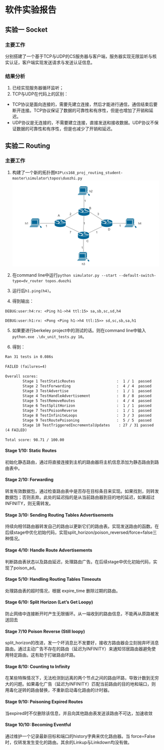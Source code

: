 # 软件实验报告
## 实验一 Socket
### 主要工作
分别搭建了一个基于TCP与UDP的CS服务器与客户端，服务器实现无限监听与核实认证，客户端实现发送请求与发送认证信息。

### 结果分析
1. 已经实现服务器循环监听；
2. TCP与UDP在代码上的区别：
+ TCP协议是面向连接的，需要先建立连接，然后才能进行通信，通信结束后要断开连接。TCP协议保证了数据的可靠性和有序性，但是也增加了开销和延迟。
+ UDP协议是无连接的，不需要建立连接，直接发送和接收数据。UDP协议不保证数据的可靠性和有序性，但是也减少了开销和延迟。

## 实验二 Routing
### 主要工作
1. 构建了一个新的拓扑图`RIP\cs168_proj_routing_student-master\simulator\topos\duozhi.py`
![topo](./RIP/cs168_proj_routing_student-master/topo.png)

1. 在command line中运行`python simulator.py --start --default-switch-type=dv_router topos.duozhi`

2. 运行后`h1.ping(h4)`。

3. 得到输出：

`DEBUG:user:h4:rx: <Ping h1->h4 ttl:15> sa,sb,sc,sd,h4`

`DEBUG:user:h1:rx: <Pong <Ping h1->h4 ttl:15>> sd,sc,sb,sa,h1`

5. 如果要进行berkeley project中的测试的话。则在command line中输入`python.exe .\dv_unit_tests.py 10`。

6. 得到：
```
Ran 31 tests in 0.086s

FAILED (failures=4)

Overall scores:
        Stage 1 TestStaticRoutes                   :  1 / 1  passed
        Stage 2 TestForwarding                     :  4 / 4  passed
        Stage 3 TestAdvertise                      :  1 / 1  passed
        Stage 4 TestHandleAdvertisement            :  8 / 8  passed
        Stage 5 TestRemoveRoutes                   :  4 / 4  passed
        Stage 6 TestSplitHorizon                   :  1 / 1  passed
        Stage 7 TestPoisonReverse                  :  1 / 1  passed
        Stage 8 TestInfiniteLoops                  :  3 / 3  passed
        Stage 9 TestRoutePoisoning                 :  5 / 5  passed
        Stage 10 TestTriggeredIncrementalUpdates    : 27 / 31 passed (4 FAILED)

Total score: 98.71 / 100.00

```
#### Stage 1/10: Static Routes
初始化静态路由，通过将直接连接到主机的路由器将主机信息添加为静态路由到路由表中。

#### Stage 2/10: Forwarding
转发有效数据包，通过检查路由表中是否存在目标条目来实现。如果找到，则转发数据包；否则丢弃。此处的延迟指的是从当前路由器到目的地的延迟，如果超过 INFINITY，则无需转发。

#### Stage 3/10: Sending Routing Tables Advertisements
持续向相邻路由器转发自己的路由以更新它们的路由表。实现发送路由的函数。在后续stage中优化初始代码，实现split_horizon/poison_reversed/force=false三种情况。

#### Stage 4/10: Handle Route Advertisements
判断路由表状态以及路由延迟，处理路由广告。在后续stage中优化初始代码，实现了poison_ad。

#### Stage 5/10: Handling Routing Tables Timeouts
处理路由表的超时情况，根据 expire_time 删除过期的路由。

#### Stage 6/10: Split Horizon (Let’s Get Loopy)
防止网络中连接断开时产生无限循环。从一端收到的路由信息，不能再从原路被发送回去

#### Stage 7/10 Poison Reverse (Still loopy)
split_horizon的改进，发一个坏消息比不发要好，接收方路由器会立刻抛弃坏消息路由。通过主动广告不存在的路由（延迟为INFINITY）来通知邻居路由器避免使用特定路由。这有助于打破路由环路。

#### Stage 8/10: Counting to Infinity
在某些特殊情况下，无法检测到远离的两个节点之间的路由环路，导致计数到无穷大的问题。如果毒化广告（延迟为INFINITY）匹配当前路由的目的地和端口，则用毒化逆转的路由替换，不重新启动毒化路由的计时器。

#### Stage 9/10: Poisoning Expired Routes
当expired时不仅删除该信息，并且向其他路由表发送该路由不可达，加速收敛

#### Stage 10/10: Becoming Eventful
通过维护一个记录最新目标和端口的history字典来优化路由器。当 force=False 时，仅转发发生变化的路由。其余的Linkup与Linkdown均没有做。
